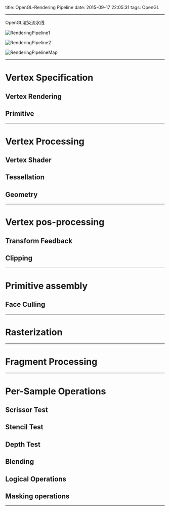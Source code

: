 title: OpenGL-Rendering Pipeline
date: 2015-09-17 22:05:31
tags: OpenGL

---
OpenGL渲染流水线



![RenderingPipeline1](http://7xlvtd.com1.z0.glb.clouddn.com/OpenGLRenderingPipeline-1.png)

<!--more-->

![RenderingPipeline2](http://7xlvtd.com1.z0.glb.clouddn.com/15-9-21/27893569.jpg)

![RenderingPipelineMap](http://7xlvtd.com1.z0.glb.clouddn.com/15-9-21/29976945.jpg)

---
# Vertex Specification

## Vertex Rendering

## Primitive

---

# Vertex Processing

## Vertex Shader

## Tessellation

## Geometry

---

# Vertex pos-processing

## Transform Feedback

## Clipping

---
# Primitive assembly

## Face Culling

---
# Rasterization

---
# Fragment Processing

---
# Per-Sample Operations

## Scrissor Test

## Stencil Test

## Depth Test

## Blending

## Logical Operations

## Masking operations

---
